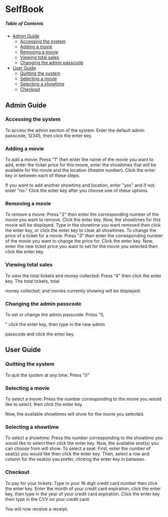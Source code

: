# SelfBook

##### Table of Contents  
- [Admin Guide](#admin-guide)
    - [Accessing the system](#accessing-the-system)
    - [Adding a movie](#adding-a-movie)
    - [Removing a movie](#removing-a-movie)
    - [Viewing total sales](#viewing-total-sales)
    - [Changing the admin passcode](#changing-the-admin-passcode)
- [User Guide](#user-guide)
    - [Quitting the system](#quitting-the-system)
    - [Selecting a movie](#selecting-a-movie)
    - [Selecting a showtime](#selecting-a-showtime)
    - [Checkout](#checkout)

## Admin Guide 

### Accessing the system
To access the admin section of the system:
Enter the default admin passcode, 12345, then click the
enter key.

### Adding a movie
To add a movie:
Press "1" then enter the name of the movie you want to
add, enter the ticket price for this movie, enter the
showtimes that will be available for the movie and the
location (theatre number). Click the enter key in between
each of these steps.

If you want to add another showtime and location, enter
"yes" and if not, enter "no." Click the enter key after you
choose one of these options.

### Removing a movie
To remove a movie:
Press "2" then enter the corresponding number of the
movie you want to remove. Click the enter key. Now, the
showtimes for this movie will be displayed. Type in the
showtime you want removed then click the enter key, or
click the enter key to clear all showtimes.
To change the price of a ticket for a movie:
Press "3" then enter the corresponding number of the
movie you want to change the price for. Click the enter
key. Now, enter the new ticket price you want to set for
the movie you selected then click the enter key.

### Viewing total sales 
To view the total tickets and money collected:
Press "4" then click the enter key. The total tickets, total

money collected, and movies currently showing will be
displayed.

### Changing the admin passcode
To set or change the admin passcode:
Press "5,

" click the enter key, then type in the new admin

passcode and click the enter key.

## User Guide 

### Quitting the system
To quit the system at any time:
Press "0"

### Selecting a movie
To select a movie:
Press the number corresponding to the movie you would
like to select, then click the enter key.

Now, the available showtimes will show for the movie you
selected.

### Selecting a showtime
To select a showtime:
Press the number corresponding to the showtime you
would like to select then click the enter key.
Now, the available seat(s) you can choose from will show.
To select a seat:
First, enter the number of seat(s) you would like then click
the enter key.
Then, select a row and column for the seat(s) you prefer,
clicking the enter key in between.

### Checkout
To pay for your tickets:
Type in your 16 digit credit card number then click the
enter key.
Enter the month of your credit card expiration, click the
enter key, then type in the year of your credit card
expiration.
Click the enter key then type in the CVV on your credit
card.

You will now receive a receipt.
